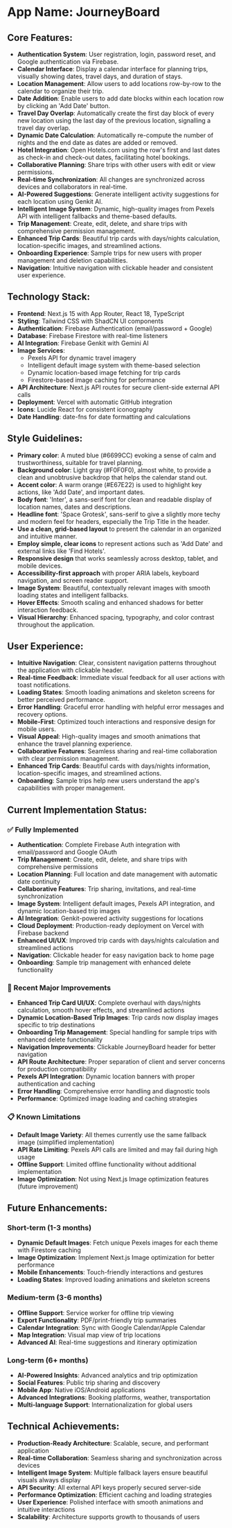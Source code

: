 # **App Name**: JourneyBoard

## Core Features:

- **Authentication System**: User registration, login, password reset, and Google authentication via Firebase.
- **Calendar Interface**: Display a calendar interface for planning trips, visually showing dates, travel days, and duration of stays.
- **Location Management**: Allow users to add locations row-by-row to the calendar to organize their trip.
- **Date Addition**: Enable users to add date blocks within each location row by clicking an 'Add Date' button.
- **Travel Day Overlap**: Automatically create the first day block of every new location using the last day of the previous location, signalling a travel day overlap.
- **Dynamic Date Calculation**: Automatically re-compute the number of nights and the end date as dates are added or removed.
- **Hotel Integration**: Open Hotels.com using the row's first and last dates as check-in and check-out dates, facilitating hotel bookings.
- **Collaborative Planning**: Share trips with other users with edit or view permissions.
- **Real-time Synchronization**: All changes are synchronized across devices and collaborators in real-time.
- **AI-Powered Suggestions**: Generate intelligent activity suggestions for each location using Genkit AI.
- **Intelligent Image System**: Dynamic, high-quality images from Pexels API with intelligent fallbacks and theme-based defaults.
- **Trip Management**: Create, edit, delete, and share trips with comprehensive permission management.
- **Enhanced Trip Cards**: Beautiful trip cards with days/nights calculation, location-specific images, and streamlined actions.
- **Onboarding Experience**: Sample trips for new users with proper management and deletion capabilities.
- **Navigation**: Intuitive navigation with clickable header and consistent user experience.

## Technology Stack:

- **Frontend**: Next.js 15 with App Router, React 18, TypeScript
- **Styling**: Tailwind CSS with ShadCN UI components
- **Authentication**: Firebase Authentication (email/password + Google)
- **Database**: Firebase Firestore with real-time listeners
- **AI Integration**: Firebase Genkit with Gemini AI
- **Image Services**: 
  - Pexels API for dynamic travel imagery
  - Intelligent default image system with theme-based selection
  - Dynamic location-based image fetching for trip cards
  - Firestore-based image caching for performance
- **API Architecture**: Next.js API routes for secure client-side external API calls
- **Deployment**: Vercel with automatic GitHub integration
- **Icons**: Lucide React for consistent iconography
- **Date Handling**: date-fns for date formatting and calculations

## Style Guidelines:

- **Primary color**: A muted blue (#6699CC) evoking a sense of calm and trustworthiness, suitable for travel planning.
- **Background color**: Light gray (#F0F0F0), almost white, to provide a clean and unobtrusive backdrop that helps the calendar stand out.
- **Accent color**: A warm orange (#E67E22) is used to highlight key actions, like 'Add Date', and important dates.
- **Body font**: 'Inter', a sans-serif font for clean and readable display of location names, dates and descriptions.
- **Headline font**: 'Space Grotesk', sans-serif to give a slightly more techy and modern feel for headers, especially the Trip Title in the header.
- **Use a clean, grid-based layout** to present the calendar in an organized and intuitive manner.
- **Employ simple, clear icons** to represent actions such as 'Add Date' and external links like 'Find Hotels'.
- **Responsive design** that works seamlessly across desktop, tablet, and mobile devices.
- **Accessibility-first approach** with proper ARIA labels, keyboard navigation, and screen reader support.
- **Image System**: Beautiful, contextually relevant images with smooth loading states and intelligent fallbacks.
- **Hover Effects**: Smooth scaling and enhanced shadows for better interaction feedback.
- **Visual Hierarchy**: Enhanced spacing, typography, and color contrast throughout the application.

## User Experience:

- **Intuitive Navigation**: Clear, consistent navigation patterns throughout the application with clickable header.
- **Real-time Feedback**: Immediate visual feedback for all user actions with toast notifications.
- **Loading States**: Smooth loading animations and skeleton screens for better perceived performance.
- **Error Handling**: Graceful error handling with helpful error messages and recovery options.
- **Mobile-First**: Optimized touch interactions and responsive design for mobile users.
- **Visual Appeal**: High-quality images and smooth animations that enhance the travel planning experience.
- **Collaborative Features**: Seamless sharing and real-time collaboration with clear permission management.
- **Enhanced Trip Cards**: Beautiful cards with days/nights information, location-specific images, and streamlined actions.
- **Onboarding**: Sample trips help new users understand the app's capabilities with proper management.

## Current Implementation Status:

### ✅ Fully Implemented
- **Authentication**: Complete Firebase Auth integration with email/password and Google OAuth
- **Trip Management**: Create, edit, delete, and share trips with comprehensive permissions
- **Location Planning**: Full location and date management with automatic date continuity
- **Collaborative Features**: Trip sharing, invitations, and real-time synchronization
- **Image System**: Intelligent default images, Pexels API integration, and dynamic location-based trip images
- **AI Integration**: Genkit-powered activity suggestions for locations
- **Cloud Deployment**: Production-ready deployment on Vercel with Firebase backend
- **Enhanced UI/UX**: Improved trip cards with days/nights calculation and streamlined actions
- **Navigation**: Clickable header for easy navigation back to home page
- **Onboarding**: Sample trip management with enhanced delete functionality

### 🔄 Recent Major Improvements
- **Enhanced Trip Card UI/UX**: Complete overhaul with days/nights calculation, smooth hover effects, and streamlined actions
- **Dynamic Location-Based Trip Images**: Trip cards now display images specific to trip destinations
- **Onboarding Trip Management**: Special handling for sample trips with enhanced delete functionality
- **Navigation Improvements**: Clickable JourneyBoard header for better navigation
- **API Route Architecture**: Proper separation of client and server concerns for production compatibility
- **Pexels API Integration**: Dynamic location banners with proper authentication and caching
- **Error Handling**: Comprehensive error handling and diagnostic tools
- **Performance**: Optimized image loading and caching strategies

### 📋 Known Limitations
- **Default Image Variety**: All themes currently use the same fallback image (simplified implementation)
- **API Rate Limiting**: Pexels API calls are limited and may fail during high usage
- **Offline Support**: Limited offline functionality without additional implementation
- **Image Optimization**: Not using Next.js Image optimization features (future improvement)

## Future Enhancements:

### Short-term (1-3 months)
- **Dynamic Default Images**: Fetch unique Pexels images for each theme with Firestore caching
- **Image Optimization**: Implement Next.js Image optimization for better performance
- **Mobile Enhancements**: Touch-friendly interactions and gestures
- **Loading States**: Improved loading animations and skeleton screens

### Medium-term (3-6 months)
- **Offline Support**: Service worker for offline trip viewing
- **Export Functionality**: PDF/print-friendly trip summaries
- **Calendar Integration**: Sync with Google Calendar/Apple Calendar
- **Map Integration**: Visual map view of trip locations
- **Advanced AI**: Real-time suggestions and itinerary optimization

### Long-term (6+ months)
- **AI-Powered Insights**: Advanced analytics and trip optimization
- **Social Features**: Public trip sharing and discovery
- **Mobile App**: Native iOS/Android applications
- **Advanced Integrations**: Booking platforms, weather, transportation
- **Multi-language Support**: Internationalization for global users

## Technical Achievements:

- **Production-Ready Architecture**: Scalable, secure, and performant application
- **Real-time Collaboration**: Seamless sharing and synchronization across devices
- **Intelligent Image System**: Multiple fallback layers ensure beautiful visuals always display
- **API Security**: All external API keys properly secured server-side
- **Performance Optimization**: Efficient caching and loading strategies
- **User Experience**: Polished interface with smooth animations and intuitive interactions
- **Scalability**: Architecture supports growth to thousands of users